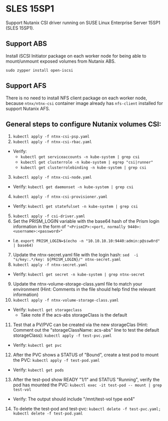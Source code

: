 # SLES 15SP1

Support Nutanix CSI driver running on SUSE Linux Enterprise Server 15SP1 (SLES 15SP1). 

## Support ABS

Install iSCSI Initiator package on each worker node for being able to mount/unmount exposed volumes from Nutanix ABS. 

```
sudo zypper install open-iscsi
```

## Support AFS

There is no need to install NFS client package on each worker node, because `ntnx/ntnx-csi` container image already has `nfs-client` installed for support Nutanix AFS.

## General steps to configure Nutanix volumes CSI:
1. `kubectl apply -f ntnx-csi-psp.yaml`
2. `kubectl apply -f ntnx-csi-rbac.yaml`
* Verify:  
	* `kubectl get serviceaccounts -n kube-system | grep csi`
	* `kubectl get clusterrole -n kube-system | egrep "csi|runner"`
	* `kubectl get clusterrolebinding -n kube-system | grep csi`
3. `kubectl apply -f ntnx-csi-node.yaml`
* Verify: `kubectl get daemonset -n kube-system | grep csi`
4. `kubectl apply -f ntnx-csi-provisioner.yaml`
* Verify: `kubectl get statefulset -n kube-system | grep csi`
5. `kubectl apply -f csi-driver.yaml`
6. Set the PRISM_LOGIN variable with the base64 hash of the Prism login information in the form of `"<PrismIP>:<port, normally 9440>:<username>:<password>"`  
* I.e. `export PRISM_LOGIN=$(echo -n "10.10.10.10:9440:admin:p@ssw0rd" | base64)`
7. Update the ntnx-secret.yaml file with the login hash: `sed  -i "s/key:.*/key: ${PRISM_LOGIN}/" ntnx-secret.yaml`
8. `kubectl apply -f ntnx-secret.yaml`
* Verify: `kubectl get secret -n kube-system | grep ntnx-secret`  
9. Update the ntnx-volume-storage-class.yaml file to match your environment (Hint: Comments in the file should help find the relevant information)
10. `kubectl apply -f ntnx-volume-storage-class.yaml`
* Verify: `kubectl get storageclass`
	* Take note if the acs-abs storageClass is the default
11. Test that a PV/PVC can be created via the new storageClas (Hint: Comment out the "storageClassName: acs-abs" line to test the default storageClass): `kubectl apply -f test-pvc.yaml`
* Verify: `kubectl get pvc`
12. After the PVC shows a STATUS of "Bound", create a test pod to mount the PVC: `kubectl apply -f test-pod.yaml`
* Verify: `kubectl get pods`
13. After the test-pod show READY "1/1" and STATUS "Running", verify the pod has mounted the PVC: `kubectl exec -it test-pod -- mount | grep test-vol`
* Verify: The output should include "/mnt/test-vol type ext4"
14. To delete the test-pod and test-pvc: `kubectl delete -f test-pvc.yaml; kubectl delete -f test-pod.yaml`
